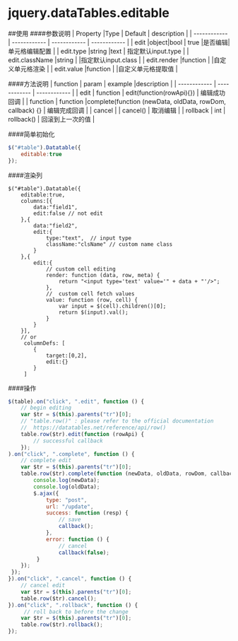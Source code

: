 # jquery.dataTables.editable
##使用
####参数说明
| Property  |Type   |  Default |  description |
| ------------ | ------------ | ------------ | ------------ |
|  edit |object&#124;bool  | true  |是否编辑&#124;单元格编辑配置   |
|  edit.type |string |text   | 指定默认input.type   |
|  edit.className |string   |   |指定默认input.class   |
|  edit.render |function   |  |自定义单元格渲染   |
|  edit.value |function   |   |自定义单元格提取值   |

####方法说明
| function  |  param |  example |description |
| ------------ | ------------ | ------------ |
| edit  |  function | edit(function(rowApi){})   |  编辑成功回调 |
| function  |  function |complete(function (newData, oldData, rowDom, callback) {}  |  编辑完成回调 |
| cancel   |   | cancel() |  取消编辑 |
| rollback  |  int | rollback() |  回滚到上一次的值 |

####简单初始化
```javascript
$("#table").Datatable({
	editable:true
});
```
####渲染列
```javsscript
$("#table").Datatable({
	editable:true,
	columns:[{
		data:"field1",
		edit:false // not edit
	},{
		data:"field2",
		edit:{
			type:"text",  // input type
			className:"clsName" // custom name class
		}
	},{
		edit:{
			// custom cell editing
			render: function (data, row, meta) {
				return "<input type='text' value='" + data + "'/>";
			},
			//  custom cell fetch values
			value: function (row, cell) {
				var input = $(cell).children()[0];
				return $(input).val();
			}
		}
	}],
	// or
	 columnDefs: [
	 	{
			target:[0,2],
			edit:{}
		}
	 ]
```

####操作
```javascript
$(table).on("click", ".edit", function () {
	// begin editing
	var $tr = $(this).parents("tr")[0];
	// "table.row()" : please refer to the official documentation 
	//  https://datatables.net/reference/api/row()
	table.row($tr).edit(function (rowApi) {
		// successful callback
	});
).on("click", ".complete", function () {
 	// complete edit
 	var $tr = $(this).parents("tr")[0];
 	table.row($tr).complete(function (newData, oldData, rowDom, callback) {
		console.log(newData);
		console.log(oldData);
		$.ajax({
		 	type: "post",
		 	url: "/update",
		 	success: function (resp) {
				// save
				callback();
		 	},
		 	error: function () {
				// cancel
				callback(false);
		 }
	});
 });
}).on("click", ".cancel", function () {
	// cancel edit
	var $tr = $(this).parents("tr")[0];
	table.row($tr).cancel();
}).on("click", ".rollback", function () {
	 // roll back to before the change
 	var $tr = $(this).parents("tr")[0];
 	table.row($tr).rollback();
});
```
